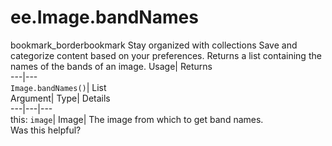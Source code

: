  
#  ee.Image.bandNames 
bookmark_borderbookmark Stay organized with collections  Save and categorize content based on your preferences.
Returns a list containing the names of the bands of an image. 
Usage| Returns  
---|---  
`Image.bandNames()`| List  
Argument| Type| Details  
---|---|---  
this: `image`| Image| The image from which to get band names.  
Was this helpful?
